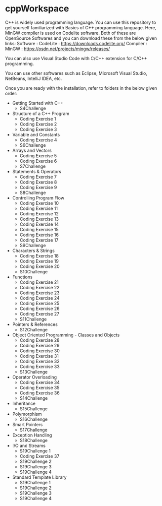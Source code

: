 # cppWorkspace
  C++ is widely used programming language.
  You can use this repository to get yourself familiarized with Basics of C++ programming language.
  Here, MinGW compiler is used on Codelite software.
  Both of these are OpenSource Softwares and you can download these from the below given links:
  Software	: CodeLite : https://downloads.codelite.org/
  Compiler	: MinGW : https://osdn.net/projects/mingw/releases/

  You can also use Visual Studio Code with C/C++ extension for C/C++ programming.
  
  You can use other softwares such as Eclipse, Microsoft Visual Studio, NetBeans, IntelliJ IDEA, etc.
  
  Once you are ready with the installation, refer to folders in the below given order:
  
  - Getting Started with C++
    - S4Challenge
  - Structure of a C++ Program
    - Coding Exercise 1
    - Coding Exercise 2
    - Coding Exercise 3
  - Variable and Constants
    - Coding Exercise 4
    - S6Challenge
  - Arrays and Vectors
    - Coding Exercise 5
    - Coding Exercise 6
    - S7Challenge
  - Statements & Operators
    - Coding Exercise 7
    - Coding Exercise 8
    - Coding Exercise 9
    - S8Challenge
  - Controlling Program Flow
    - Coding Exercise 10
    - Coding Exercise 11
    - Coding Exercise 12
    - Coding Exercise 13
    - Coding Exercise 14
    - Coding Exercise 15
    - Coding Exercise 16
    - Coding Exercise 17
    - S9Challenge
  - Characters & Strings
    - Coding Exercise 18
    - Coding Exercise 19
    - Coding Exercise 20
    - S10Challenge
  - Functions
	- Coding Exercise 21
	- Coding Exercise 22
	- Coding Exercise 23
	- Coding Exercise 24
	- Coding Exercise 25
	- Coding Exercise 26
	- Coding Exercise 27
	- S11Challenge
  - Pointers & References
	- S12Challenge
  -	Object Oriented Programming - Classes and Objects
	- Coding Exercise 28
	- Coding Exercise 29
	- Coding Exercise 30
	- Coding Exercise 31
	- Coding Exercise 32
	- Coding Exercise 33
	- S13Challenge
  - Operator Overloading
	- Coding Exercise 34
	- Coding Exercise 35
	- Coding Exercise 36
	- S14Challenge
  - Inheritance
	- S15Challenge
  - Polymorphism
	- S16Challenge
  - Smart Pointers
	- S17Challenge
  - Exception Handling
	- S18Challenge
  - I/O and Streams
	- S19Challenge 1
	- Coding Exercise 37
	- S19Challenge 2
	- S19Challenge 3
	- S19Challenge 4
  - Standard Template Library
	- S19Challenge 1
	- S19Challenge 2
	- S19Challenge 3
	- S19Challenge 4
